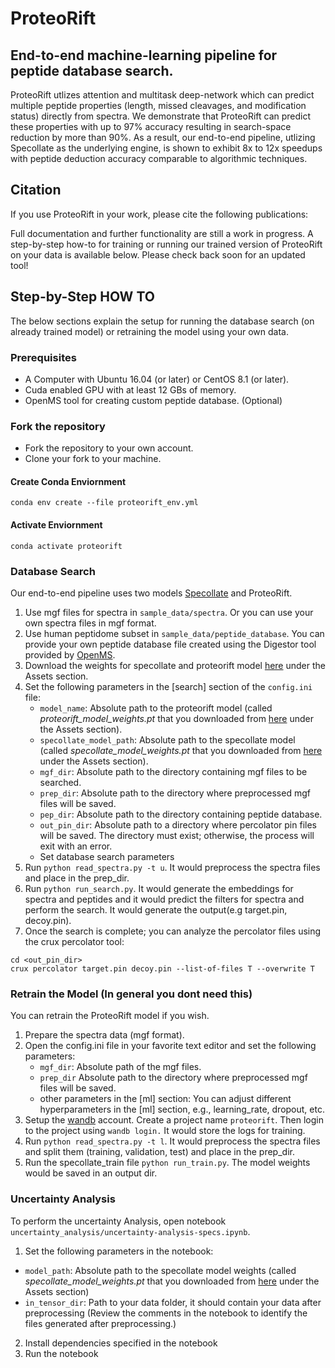 # ProteoRift
## End-to-end machine-learning pipeline for peptide database search. 

ProteoRift utlizes attention and multitask deep-network which can predict multiple peptide properties (length, missed cleavages, and modification status) directly from spectra. We demonstrate that ProteoRift can predict these properties with up to 97% accuracy resulting in search-space reduction by more than 90%. As a result, our end-to-end pipeline, utlizing Specollate as the underlying engine, is shown to exhibit 8x to 12x speedups with peptide deduction accuracy comparable to algorithmic techniques. 

## Citation
If you use ProteoRift in your work, please cite the following publications:


Full documentation and further functionality are still a work in progress. A step-by-step how-to for training or running our trained version of ProteoRift on your data is available below. Please check back soon for an updated tool!


## Step-by-Step HOW TO
The below sections explain the setup for running the database search (on already trained model) or retraining the model using your own data.

### Prerequisites
- A Computer with Ubuntu 16.04 (or later) or CentOS 8.1 (or later).
- Cuda enabled GPU with at least 12 GBs of memory. 
- OpenMS tool for creating custom peptide database. (Optional)

### Fork the repository
- Fork the repository to your own account.
- Clone your fork to your machine. 

#### Create Conda Enviornment
`conda env create --file proteorift_env.yml`
#### Activate Enviornment
`conda activate proteorift`

### Database Search
Our end-to-end pipeline uses two models [Specollate](https://github.com/pcdslab/SpeCollate) and ProteoRift. 

1. Use mgf files for spectra in `sample_data/spectra`. Or you can use your own spectra files in mgf format.
2. Use human peptidome subset in `sample_data/peptide_database`. You can provide your own peptide database file created using the Digestor tool provided by [OpenMS](https://www.openms.de/download/openms-binaries/).
3. Download the weights for specollate and proteorift model [here](https://github.com/pcdslab/ProteoRift/releases/tag/V1.0.0) under the Assets section.
4. Set the following parameters in the [search] section of the `config.ini` file:
    - `model_name`: Absolute path to the proteorift model (called *proteorift_model_weights.pt* that you downloaded from [here](https://github.com/pcdslab/ProteoRift/releases/tag/V1.0.0) under the Assets section).
    - `specollate_model_path`:  Absolute path to the specollate model (called *specollate_model_weights.pt* that you downloaded from [here](https://github.com/pcdslab/ProteoRift/releases/tag/V1.0.0) under the Assets section). 
    - `mgf_dir`: Absolute path to the directory containing mgf files to be searched.
    - `prep_dir`: Absolute path to the directory where preprocessed mgf files will be saved.
    - `pep_dir`: Absolute path to the directory containing peptide database.
    - `out_pin_dir`: Absolute path to a directory where percolator pin files will be saved. The directory must exist; otherwise, the process will exit with an error.
    - Set database search parameters
5. Run `python read_spectra.py -t u`. It would preprocess the spectra files and place in the prep_dir.
6. Run `python run_search.py`. It would generate the embeddings for spectra and peptides and it would predict the filters for spectra and perform the search. It would generate the output(e.g target.pin, decoy.pin).
7. Once the search is complete; you can analyze the percolator files using the crux percolator tool:
```shell
cd <out_pin_dir>
crux percolator target.pin decoy.pin --list-of-files T --overwrite T
```

### Retrain the Model (In general you dont need this)
You can retrain the ProteoRift model if you wish. 
1. Prepare the spectra data (mgf format).
2. Open the config.ini file in your favorite text editor and set the following parameters:
    - `mgf_dir`: Absolute path of the mgf files.
    - `prep_dir` Absolute path to the directory where preprocessed mgf files will be saved.
    - other parameters in the [ml] section: You can adjust different hyperparameters in the [ml] section, e.g., learning_rate, dropout, etc.
3. Setup the [wandb](https://wandb.ai/site) account. Create a project name `proteorift`. Then login to the project using `wandb login.` It would store the logs for training.
4. Run `python read_spectra.py -t l`. It would preprocess the spectra files and split them (training, validation, test) and place in the prep_dir.
5. Run the specollate_train file `python run_train.py`. The model weights would be saved in an output dir.

### Uncertainty Analysis
To perform the uncertainty Analysis, open notebook `uncertainty_analysis/uncertainty-analysis-specs.ipynb`.

1. Set the following parameters in the notebook:

 - `model_path`: Absolute path to the specollate model weights (called *specollate_model_weights.pt* that you downloaded from [here](https://github.com/pcdslab/ProteoRift/releases/tag/V1.0.0) under the Assets section) 
 - `in_tensor_dir`: Path to your data folder, it should contain your data after preprocessing (Review the comments in the notebook to identify the files generated after preprocessing.)
2. Install dependencies specified in the notebook
3. Run the notebook 

